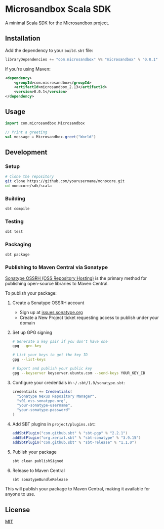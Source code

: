 # Microsandbox Scala SDK

A minimal Scala SDK for the Microsandbox project.

## Installation

Add the dependency to your `build.sbt` file:

```scala
libraryDependencies += "com.microsandbox" %% "microsandbox" % "0.0.1"
```

If you're using Maven:

```xml
<dependency>
    <groupId>com.microsandbox</groupId>
    <artifactId>microsandbox_2.13</artifactId>
    <version>0.0.1</version>
</dependency>
```

## Usage

```scala
import com.microsandbox.Microsandbox

// Print a greeting
val message = Microsandbox.greet("World")
```

## Development

### Setup

```bash
# Clone the repository
git clone https://github.com/yourusername/monocore.git
cd monocore/sdk/scala
```

### Building

```bash
sbt compile
```

### Testing

```bash
sbt test
```

### Packaging

```bash
sbt package
```

### Publishing to Maven Central via Sonatype

[Sonatype OSSRH (OSS Repository Hosting)](https://central.sonatype.org/publish/publish-guide/) is the primary method for publishing open-source libraries to Maven Central.

To publish your package:

1. Create a Sonatype OSSRH account

   - Sign up at [issues.sonatype.org](https://issues.sonatype.org/secure/Signup)
   - Create a New Project ticket requesting access to publish under your domain

2. Set up GPG signing

   ```bash
   # Generate a key pair if you don't have one
   gpg --gen-key

   # List your keys to get the key ID
   gpg --list-keys

   # Export and publish your public key
   gpg --keyserver keyserver.ubuntu.com --send-keys YOUR_KEY_ID
   ```

3. Configure your credentials in `~/.sbt/1.0/sonatype.sbt`:

   ```scala
   credentials += Credentials(
     "Sonatype Nexus Repository Manager",
     "s01.oss.sonatype.org",
     "your-sonatype-username",
     "your-sonatype-password"
   )
   ```

4. Add SBT plugins in `project/plugins.sbt`:

   ```scala
   addSbtPlugin("com.github.sbt" % "sbt-pgp" % "2.2.1")
   addSbtPlugin("org.xerial.sbt" % "sbt-sonatype" % "3.9.15")
   addSbtPlugin("com.github.sbt" % "sbt-release" % "1.1.0")
   ```

5. Publish your package

   ```bash
   sbt clean publishSigned
   ```

6. Release to Maven Central
   ```bash
   sbt sonatypeBundleRelease
   ```

This will publish your package to Maven Central, making it available for anyone to use.

## License

[MIT](LICENSE)
